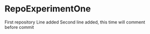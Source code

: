 # RepoExperimentOne
First repository
Line added
Second line added, this time will comment before commit

